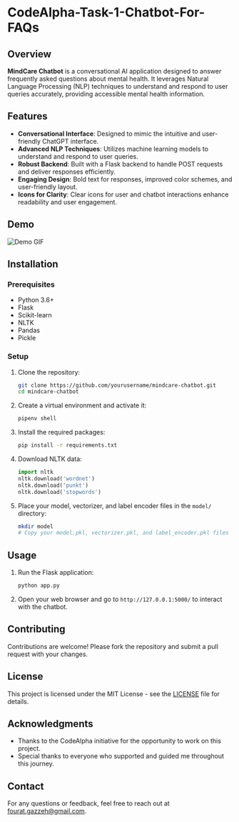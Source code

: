 # CodeAlpha-Task-1-Chatbot-For-FAQs
 
## Overview

**MindCare Chatbot** is a conversational AI application designed to answer frequently asked questions about mental health. It leverages Natural Language Processing (NLP) techniques to understand and respond to user queries accurately, providing accessible mental health information.

## Features

- **Conversational Interface**: Designed to mimic the intuitive and user-friendly ChatGPT interface.
- **Advanced NLP Techniques**: Utilizes machine learning models to understand and respond to user queries.
- **Robust Backend**: Built with a Flask backend to handle POST requests and deliver responses efficiently.
- **Engaging Design**: Bold text for responses, improved color schemes, and user-friendly layout.
- **Icons for Clarity**: Clear icons for user and chatbot interactions enhance readability and user engagement.

## Demo

![Demo GIF](demo.gif)

## Installation

### Prerequisites

- Python 3.6+
- Flask
- Scikit-learn
- NLTK
- Pandas
- Pickle

### Setup

1. Clone the repository:

    ```bash
    git clone https://github.com/yourusername/mindcare-chatbot.git
    cd mindcare-chatbot
    ```

2. Create a virtual environment and activate it:

    ```bash
    pipenv shell
    ```

3. Install the required packages:

    ```bash
    pip install -r requirements.txt
    ```

4. Download NLTK data:

    ```python
    import nltk
    nltk.download('wordnet')
    nltk.download('punkt')
    nltk.download('stopwords')
    ```

5. Place your model, vectorizer, and label encoder files in the `model/` directory:

    ```bash
    mkdir model
    # Copy your model.pkl, vectorizer.pkl, and label_encoder.pkl files to the model directory
    ```

## Usage

1. Run the Flask application:

    ```bash
    python app.py
    ```

2. Open your web browser and go to `http://127.0.0.1:5000/` to interact with the chatbot.

## Contributing

Contributions are welcome! Please fork the repository and submit a pull request with your changes.

## License

This project is licensed under the MIT License - see the [LICENSE](LICENSE) file for details.

## Acknowledgments

- Thanks to the CodeAlpha initiative for the opportunity to work on this project.
- Special thanks to everyone who supported and guided me throughout this journey.

## Contact

For any questions or feedback, feel free to reach out at fourat.gazzeh@gmail.com.